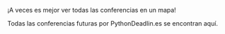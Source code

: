 ¡A veces es mejor ver todas las conferencias en un mapa!

Todas las conferencias futuras por PythonDeadlin.es se encontran aquí.
